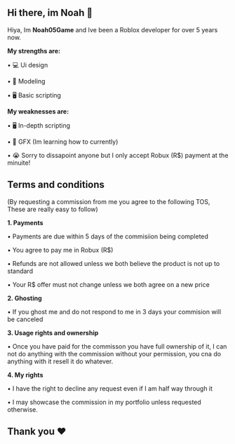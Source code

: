 ## Hi there, im Noah 👋

Hiya, Im **Noah05Game** and Ive been a Roblox developer for over 5 years now.

**My strengths are:**

• 💻 Ui design

• 🌲 Modeling

• 🖥️ Basic scripting

**My weaknesses are:**

• 🖥️ In-depth scripting

• 🔴 GFX (Im learning how to currently)

• 😭 Sorry to dissapoint anyone but I only accept Robux (R$) payment at the minuite!

## Terms and conditions 
(By requesting a commission from me you agree to the following TOS, These are really easy to follow)     

**1. Payments**

• Payments are due within 5 days of the commisiion being completed

• You agree to pay me in Robux (R$)

• Refunds are not allowed unless we both believe the product is not up to standard

• Your  R$ offer must not change unless we both agree on a new price

**2. Ghosting**

• If you ghost me and do not respond to me in 3 days your commision will be canceled

**3. Usage rights and ownership**

• Once you have paid for the commisson you have full ownership of it, I can not do anything with the commission without your permission, you cna do anything with it resell it do whatever.

**4. My rights**

• I have the right to decline any request even if I am half way through it

• I may showcase the commission in my portfolio unless requested otherwise.


## Thank you ❤️

